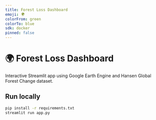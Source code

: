 ```yaml
---
title: Forest Loss Dashboard
emoji: 🌍
colorFrom: green
colorTo: blue
sdk: docker
pinned: false
---
```


# 🌍 Forest Loss Dashboard

Interactive Streamlit app using Google Earth Engine and Hansen Global Forest Change dataset.

## Run locally
```bash
pip install -r requirements.txt
streamlit run app.py
